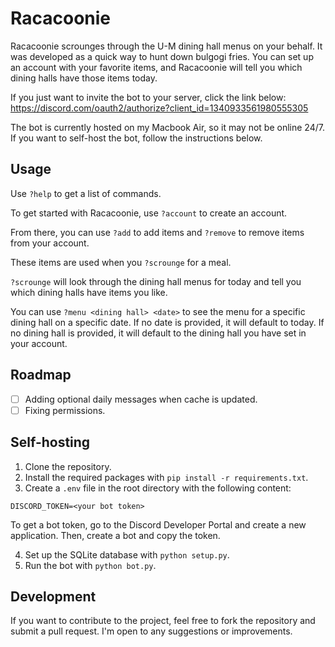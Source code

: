 # Racacoonie
Racacoonie scrounges through the U-M dining hall menus on your behalf.
It was developed as a quick way to hunt down bulgogi fries. You can set up an account with your favorite items, and Racacoonie will tell you which dining halls have those items today.

If you just want to invite the bot to your server, click the link below:
https://discord.com/oauth2/authorize?client_id=1340933561980555305

The bot is currently hosted on my Macbook Air, so it may not be online 24/7.
If you want to self-host the bot, follow the instructions below.

## Usage
Use `?help` to get a list of commands.

To get started with Racacoonie, use `?account` to create an account.

From there, you can use `?add` to add items and `?remove` to remove items from your account.

These items are used when you `?scrounge` for a meal.

`?scrounge` will look through the dining hall menus for today and tell you which dining halls have items you like.

You can use `?menu <dining hall> <date>` to see the menu for a specific dining hall on a specific date. If no date is provided, it will default to today. If no dining hall is provided, it will default to the dining hall you have set in your account.

## Roadmap
- [ ] Adding optional daily messages when cache is updated.
- [ ] Fixing permissions.

## Self-hosting
1. Clone the repository.
2. Install the required packages with `pip install -r requirements.txt`.
3. Create a `.env` file in the root directory with the following content:
```
DISCORD_TOKEN=<your bot token>
```
To get a bot token, go to the Discord Developer Portal and create a new application. Then, create a bot and copy the token.

4. Set up the SQLite database with `python setup.py`.
5. Run the bot with `python bot.py`.

## Development
If you want to contribute to the project, feel free to fork the repository and submit a pull request. I'm open to any suggestions or improvements.
